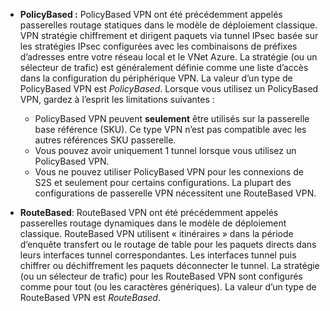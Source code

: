 - **PolicyBased :** PolicyBased VPN ont été précédemment appelés passerelles routage statiques dans le modèle de déploiement classique. VPN stratégie chiffrement et dirigent paquets via tunnel IPsec basée sur les stratégies IPsec configurées avec les combinaisons de préfixes d’adresses entre votre réseau local et le VNet Azure. La stratégie (ou un sélecteur de trafic) est généralement définie comme une liste d’accès dans la configuration du périphérique VPN. La valeur d’un type de PolicyBased VPN est *PolicyBased*. Lorsque vous utilisez un PolicyBased VPN, gardez à l’esprit les limitations suivantes :

    - PolicyBased VPN peuvent **seulement** être utilisés sur la passerelle base référence (SKU). Ce type VPN n’est pas compatible avec les autres références SKU passerelle.
    - Vous pouvez avoir uniquement 1 tunnel lorsque vous utilisez un PolicyBased VPN.
    - Vous ne pouvez utiliser PolicyBased VPN pour les connexions de S2S et seulement pour certains configurations. La plupart des configurations de passerelle VPN nécessitent une RouteBased VPN.

- **RouteBased**: RouteBased VPN ont été précédemment appelés passerelles routage dynamiques dans le modèle de déploiement classique. RouteBased VPN utilisent « itinéraires » dans la période d’enquête transfert ou le routage de table pour les paquets directs dans leurs interfaces tunnel correspondantes. Les interfaces tunnel puis chiffrer ou déchiffrement les paquets déconnecter le tunnel. La stratégie (ou un sélecteur de trafic) pour les RouteBased VPN sont configurés comme pour tout (ou les caractères génériques). La valeur d’un type de RouteBased VPN est *RouteBased*.